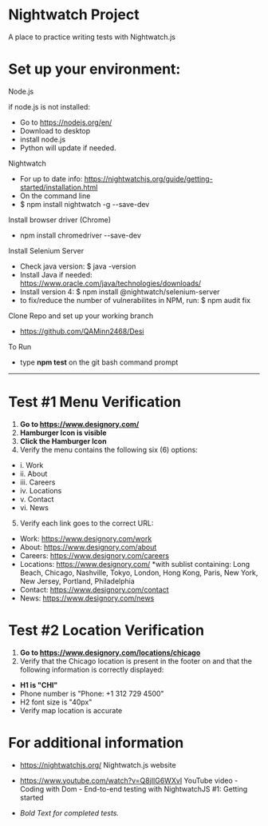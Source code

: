 # Nightwatch Project
A place to practice writing tests with Nightwatch.js

# Set up your environment:

Node.js

if node.js is not installed:
* Go to https://nodejs.org/en/
* Download to desktop
* install node.js
* Python will update if needed.

Nightwatch
* For up to date info: https://nightwatchjs.org/guide/getting-started/installation.html
* On the command line
* $ npm install nightwatch -g --save-dev

Install browser driver (Chrome)
* npm install chromedriver --save-dev

Install Selenium Server
* Check java version: $ java -version
* Install Java if needed: https://www.oracle.com/java/technologies/downloads/
* Install version 4: $ npm install @nightwatch/selenium-server     
* to fix/reduce the number of vulnerabilites in NPM, run: $ npm audit fix  

Clone Repo and set up your working branch
* https://github.com/QAMinn2468/Desi

To Run
* type **npm test** on the git bash command prompt
  
----------------------------------------------------------------------------------------------------

# Test #1 Menu Verification

1. **Go to https://www.designory.com/**
2. **Hamburger Icon is visible**
3. **Click the Hamburger Icon**
4. Verify the menu contains the following six (6) options: 
* i. Work
* ii. About
* iii. Careers
* iv. Locations
* v. Contact
* vi. News
5. Verify each link goes to the correct URL:
* Work: https://www.designory.com/work
* About: https://www.designory.com/about
* Careers: https://www.designory.com/careers
* Locations: https://www.designory.com/  *with sublist containing: Long Beach, Chicago, Nashville, Tokyo, London, Hong Kong, Paris, New York, New Jersey, Portland, Philadelphia
* Contact: https://www.designory.com/contact
* News: https://www.designory.com/news

# Test #2 Location Verification

1.	**Go to https://www.designory.com/locations/chicago**
2.	Verify that the Chicago location is present in the footer on and that the following information is correctly displayed: 
* **H1 is "CHI"**
* Phone number  is "Phone: +1 312 729 4500"
* H2 font size is "40px"
* Verify map location is accurate

# For additional information

* https://nightwatchjs.org/   Nightwatch.js website
* https://www.youtube.com/watch?v=Q8jIlG6WXvI   YouTube video - Coding with Dom - End-to-end testing with NightwatchJS #1: Getting started

          
* *Bold Text for completed tests.*



